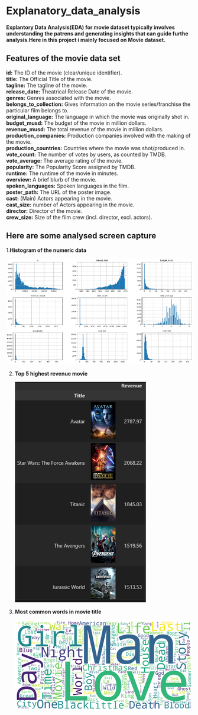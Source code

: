 # Explanatory_data_analysis
__Explantory Data Analysis(EDA) for movie dataset typically involves understanding the patrens and generating insights that can guide furthe analysis.Here in this project i mainly focused on Movie dataset.__ 
## Features of the movie data set
__id:__ The ID of the movie (clear/unique identifier).<br>
__title:__ The Official Title of the movie.<br>
__tagline:__ The tagline of the movie.<br>
__release_date:__ Theatrical Release Date of the movie.<br>
__genres:__ Genres associated with the movie.<br>
__belongs_to_collection:__ Gives information on the movie series/franchise the particular film belongs to.<br>
__original_language:__ The language in which the movie was originally shot in.<br>
__budget_musd:__ The budget of the movie in million dollars.<br>
__revenue_musd:__ The total revenue of the movie in million dollars.<br>
__production_companies:__ Production companies involved with the making of the movie.<br>
__production_countries:__ Countries where the movie was shot/produced in.<br>
__vote_count:__ The number of votes by users, as counted by TMDB.<br>
__vote_average:__ The average rating of the movie.<br>
__popularity:__ The Popularity Score assigned by TMDB.<br>
__runtime:__ The runtime of the movie in minutes.<br>
__overview:__ A brief blurb of the movie.<br>
__spoken_languages:__ Spoken languages in the film.<br>
__poster_path:__ The URL of the poster image.<br>
__cast:__ (Main) Actors appearing in the movie.<br>
__cast_size:__ number of Actors appearing in the movie.<br>
__director:__ Director of the movie.<br>
__crew_size:__ Size of the film crew (incl. director, excl. actors).

## Here are some analysed screen capture
1.__Histogram of the numeric data__
   
   ![Hist](Project_01_Materials/Project_01_Materials/Hist.PNG)

2. __Top 5 highest revenue movie__
   
    ![Hist](Project_01_Materials/Project_01_Materials/Toprevenue.PNG)
   
3. __Most common words in movie title__
   
    ![Hist](Project_01_Materials/Project_01_Materials/Wordcloud.PNG)

